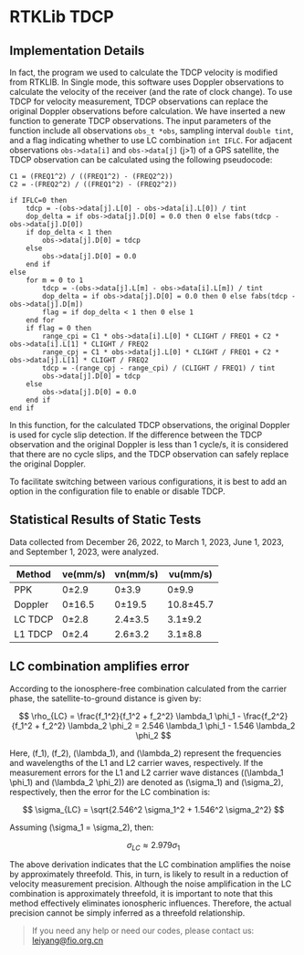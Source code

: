 # RTKLib TDCP


## Implementation Details

In fact, the program we used to calculate the TDCP velocity is modified from RTKLIB. In Single mode, this software uses Doppler observations to calculate the velocity of the receiver (and the rate of clock change). To use TDCP for velocity measurement, TDCP observations can replace the original Doppler observations before calculation. We have inserted a new function to generate TDCP observations. The input parameters of the function include all observations `obs_t *obs`, sampling interval `double tint`, and a flag indicating whether to use LC combination `int IFLC`. For adjacent observations `obs->data[i]` and `obs->data[j]` (j>1) of a GPS satellite, the TDCP observation can be calculated using the following pseudocode:

```pseudocode
C1 = (FREQ1^2) / ((FREQ1^2) - (FREQ2^2))
C2 = -(FREQ2^2) / ((FREQ1^2) - (FREQ2^2))

if IFLC=0 then
    tdcp = -(obs->data[j].L[0] - obs->data[i].L[0]) / tint
    dop_delta = if obs->data[j].D[0] = 0.0 then 0 else fabs(tdcp - obs->data[j].D[0])
    if dop_delta < 1 then
        obs->data[j].D[0] = tdcp
    else
        obs->data[j].D[0] = 0.0
    end if
else
    for m = 0 to 1
        tdcp = -(obs->data[j].L[m] - obs->data[i].L[m]) / tint
        dop_delta = if obs->data[j].D[0] = 0.0 then 0 else fabs(tdcp - obs->data[j].D[m])
        flag = if dop_delta < 1 then 0 else 1
    end for
    if flag = 0 then
        range_cpi = C1 * obs->data[i].L[0] * CLIGHT / FREQ1 + C2 * obs->data[i].L[1] * CLIGHT / FREQ2
        range_cpj = C1 * obs->data[j].L[0] * CLIGHT / FREQ1 + C2 * obs->data[j].L[1] * CLIGHT / FREQ2
        tdcp = -(range_cpj - range_cpi) / (CLIGHT / FREQ1) / tint
        obs->data[j].D[0] = tdcp
    else
        obs->data[j].D[0] = 0.0
    end if
end if

```

In this function, for the calculated TDCP observations, the original Doppler is used for cycle slip detection. If the difference between the TDCP observation and the original Doppler is less than 1 cycle/s, it is considered that there are no cycle slips, and the TDCP observation can safely replace the original Doppler. 

To facilitate switching between various configurations, it is best to add an option in the configuration file to enable or disable TDCP.

## Statistical Results of Static Tests

Data collected from December 26, 2022, to March 1, 2023, June 1, 2023, and September 1, 2023, were analyzed. 

| Method  | ve(mm/s) | vn(mm/s) | vu(mm/s)  |
| ------- | -------- | -------- | --------- |
| PPK     | 0±2.9    | 0±3.9    | 0±9.9    |
| Doppler | 0±16.5   | 0±19.5   | 10.8±45.7 |
| LC TDCP | 0±2.8    | 2.4±3.5  | 3.1±9.2  |
| L1 TDCP | 0±2.4    | 2.6±3.2  | 3.1±8.8   |


## LC combination amplifies error

According to the ionosphere-free combination calculated from the carrier phase, the satellite-to-ground distance is given by:

$$
\rho_{LC} = \frac{f_1^2}{f_1^2 + f_2^2} \lambda_1 \phi_1 - \frac{f_2^2}{f_1^2 + f_2^2} \lambda_2 \phi_2 = 2.546 \lambda_1 \phi_1 - 1.546 \lambda_2 \phi_2
$$

Here, \(f_1\), \(f_2\), \(\lambda_1\), and \(\lambda_2\) represent the frequencies and wavelengths of the L1 and L2 carrier waves, respectively. If the measurement errors for the L1 and L2 carrier wave distances (\(\lambda_1 \phi_1\) and \(\lambda_2 \phi_2\)) are denoted as \(\sigma_1\) and \(\sigma_2\), respectively, then the error for the LC combination is:

$$
\sigma_{LC} = \sqrt{2.546^2 \sigma_1^2 + 1.546^2 \sigma_2^2}
$$

Assuming \(\sigma_1 = \sigma_2\), then:

$$
\sigma_{LC} \approx 2.979 \sigma_1
$$

<!-- ![](./figures/f1.png)
![](./figures/f2.png)
 -->


The above derivation indicates that the LC combination amplifies the noise by approximately threefold. This, in turn, is likely to result in a reduction of velocity measurement precision.
Although the noise amplification in the LC combination is approximately threefold, it is important to note that this method effectively eliminates ionospheric influences. Therefore, the actual precision cannot be simply inferred as a threefold relationship. 

> If you need any help or need our codes, please contact us: leiyang@fio.org.cn


